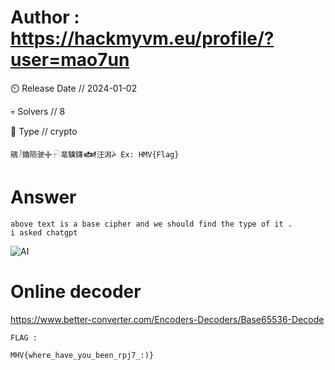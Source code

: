 # Author : https://hackmyvm.eu/profile/?user=mao7un

⏲️ Release Date // 2024-01-02

💀 Solvers // 8

🧩 Type // crypto


```
鵷𓁥鑥陨驶𖥟𓍯靟驥鑮𒅲汪潟ᔩ Ex: HMV{Flag}
```

# Answer

```
above text is a base cipher and we should find the type of it . 
i asked chatgpt 
```
![AI](/img/chatgpt.png)


# Online  decoder 

https://www.better-converter.com/Encoders-Decoders/Base65536-Decode


```
FLAG :

MHV{where_have_you_been_rpj7_:)}

```
